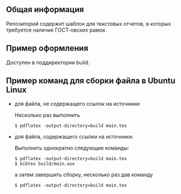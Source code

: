 ## Общая информация
Репозиторий содержит шаблон для текстовых отчетов, в которых требуется наличие ГОСТ-овских рамок.

## Пример оформления
Доступен в поддиректории build.

## Пример команд для сборки файла в Ubuntu Linux
* для файла, не содержащего ссылок на источники:

    Несколько раз выполнить

    ```
    $ pdflatex -output-directory=build main.tex
    ```

* для файла, содержащего ссылки на источники:

    Выполнить однократно следующие команды:

    ```
    $ pdflatex -output-directory=build main.tex
    $ bibtex build/main.aux
    ```

    а затем завершить сборку, несколько раз дав команду

    ```
    $ pdflatex -output-directory=build main.tex
    ```

